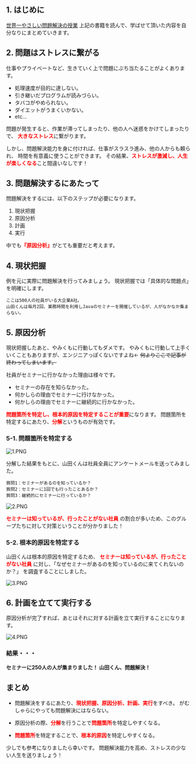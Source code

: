 ## 1. はじめに
[世界一やさしい問題解決の授業](https://books.google.co.jp/books/about/%E4%B8%96%E7%95%8C%E4%B8%80%E3%82%84%E3%81%95%E3%81%97%E3%81%84%E5%95%8F%E9%A1%8C%E8%A7%A3%E6%B1%BA%E3%81%AE%E6%8E%88.html?id=ZDUpNwAACAAJ&source=kp_cover&redir_esc=y)
上記の書籍を読んで、学ばせて頂いた内容を自分なりにまとめていきます。

## 2. 問題はストレスに繋がる

仕事やプライベートなど、生きていく上で問題にぶち当たることがよくあります。

 * 処理速度が目的に達しない。
 * 引き継いだプログラムが読みづらい。
 * タバコがやめられない。
 * ダイエットがうまくいかない。
 * etc...

問題が発生すると、作業が滞ってしまったり、他の人へ迷惑をかけてしまったりで、
<font color="Red">**大きなストレス**</font>に繋がります。

しかし、問題解決能力を身に付ければ、仕事がスラスラ進み、他の人からも頼られ、
時間を有意義に使うことができます。
その結果、<font color="Red">**ストレスが激減し、人生が楽しくなる**</font>こと間違いなしです！

## 3. 問題解決するにあたって
問題解決をするには、以下のステップが必要になります。

 1. 現状把握
 2. 原因分析
 3. 計画
 4. 実行
 
中でも<font color="Red">**『原因分析』**</font>がとても重要だと考えます。

## 4. 現状把握
例を元に実際に問題解決を行ってみましょう。
現状把握では「具体的な問題点」を明確にします。

```
ここは500人の社員がいる大企業A社。
山田くんは毎月2回、業務時間を利用しJavaのセミナーを開催しているが、人がなかなか集まらない。
```

## 5. 原因分析

現状把握したあと、やみくもに行動してもダメです。
やみくもに行動して上手くいくこともありますが、エンジニアっぽくないですよね←
~~何よりここで記事が終わってしまいます。~~

社員がセミナーに行かなかった理由は様々です。

 * セミナーの存在を知らなかった。
 * 何かしらの理由でセミナーに行けなかった。
 * 何かしらの理由でセミナーに継続的に行かなかった。

<font color="Red">**問題箇所を特定し、根本的原因を特定することが重要**</font>になります。
問題箇所を特定するにあたり、<font color="Red">**分解**</font>というものが有効です。

### 5-1. 問題箇所を特定する
![1.PNG](https://qiita-image-store.s3.amazonaws.com/0/247638/e2ffa8c8-6a22-e758-9eb2-a2f05d445ae4.png)

分解した結果をもとに、山田くんは社員全員にアンケートメールを送ってみました。

```
質問1：セミナーがあるのを知っているか？
質問2：セミナーに1回でも行ったことあるか？
質問3：継続的にセミナーに行っているか？
```

![2.PNG](https://qiita-image-store.s3.amazonaws.com/0/247638/9e2a9500-bffa-8643-3314-dd4ef2f07493.png)


<font color="Red">**セミナーは知っているが、行ったことがない社員**</font>
の割合が多いため、このグループたちに対して対策ということが分かりました！


### 5-2. 根本的原因を特定する
山田くんは根本的原因を特定するため、
<font color="Red">**セミナーは知っているが、行ったことがない社員**</font>
に対し、「なぜセミナーがあるのを知っているのに来てくれないのか？」
を調査することにしました。

![3.PNG](https://qiita-image-store.s3.amazonaws.com/0/247638/7ee3bd7e-b91f-d2b5-e142-0b04efb52321.png)

## 6. 計画を立てて実行する
原因分析が完了すれば、あとはそれに対する計画を立て実行することになります。

![4.PNG](https://qiita-image-store.s3.amazonaws.com/0/247638/0eb9fbb7-6265-9933-7ae3-c33ecc087e56.png)

### 結果・・・
**セミナーに250人の人が集まりました！
山田くん、問題解決！**

## まとめ
 * 問題解決をするにあたり、<font color="Red">**現状把握、原因分析、計画、実行**</font>をすべき。
 がむしゃらにやっても問題解決にはならない。

 * 原因分析の際、<font color="Red">**分解**</font>を行うことで<font color="Red">**問題箇所**</font>を特定しやすくなる。
 * <font color="Red">**問題箇所**</font>を特定することで、<font color="Red">**根本的原因**</font>を特定しやすくなる。


少しでも参考になりましたら幸いです。
問題解決能力を高め、ストレスの少ない人生を送りましょう！



